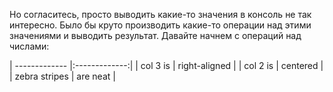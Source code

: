 Но согласитесь, просто выводить какие-то значения в консоль не так интересно. Было бы круто производить какие-то операции над этими значениями и выводить результат. Давайте начнем с операций над числами:


| ------------- |:-------------:|
| col 3 is      | right-aligned |
| col 2 is      | centered      |
| zebra stripes | are neat      |
